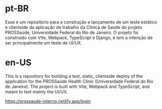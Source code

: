 # pt-BR

Esse é um repositório para a construção e lançamento de um teste estático e clientside da aplicação de trabalho da Clínica de Saúde do projeto PROSSaúde, Universidade Federal do Rio de Janeiro.
O projeto foi construído com Vite, Webpack, TypeScript e Django, e tem a intenção de ser principalmente um teste de UI/UX.

# en-US

This is a repository for building a test, static, clientside deploy of the application for the PROSSaúde Health Clinic (Universidade Federal do Rio de Janeiro).
The project is built with Vite, Webpack and TypeScript, and meant to test mainly the UI/UX.

https://prossaude-interno.netlify.app/login

